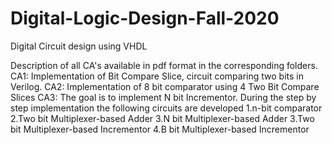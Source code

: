 # Digital-Logic-Design-Fall-2020

Digital Circuit design using VHDL

Description of all CA's available in pdf format in the corresponding folders.
CA1: Implementation of Bit Compare Slice, circuit comparing two bits in Verilog. 
CA2: Implementation of 8 bit comparator using 4 Two Bit Compare Slices
CA3: The goal is to implement N bit Incrementor. During the step by step implementation the following circuits are developed
  1.n-bit comparator
  2.Two bit Multiplexer-based Adder
  3.N bit Multiplexer-based Adder
  3.Two bit Multiplexer-based Incrementor
  4.B bit Multiplexer-based Incrementor
